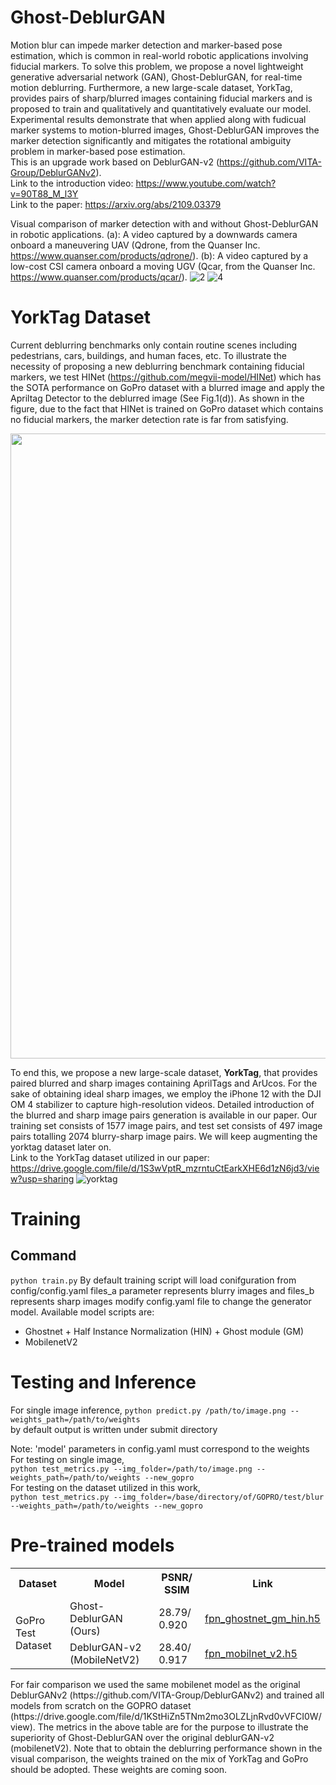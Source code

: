 # Ghost-DeblurGAN
Motion blur can impede marker detection and marker-based pose estimation, which is common in real-world robotic applications involving fiducial markers. To solve this problem, we propose a novel lightweight generative adversarial network (GAN), Ghost-DeblurGAN, for real-time motion deblurring. Furthermore, a new large-scale dataset, YorkTag, provides pairs of sharp/blurred images containing fiducial markers and is proposed to train and qualitatively and quantitatively evaluate our model. Experimental results demonstrate that when applied along with fudicual marker systems to motion-blurred images, Ghost-DeblurGAN improves the marker detection significantly and mitigates the rotational ambiguity problem in marker-based pose estimation.   
This is an upgrade work based on DeblurGAN-v2 (https://github.com/VITA-Group/DeblurGANv2).  
Link to the introduction video: https://www.youtube.com/watch?v=90T88_M_l3Y  
Link to the paper: https://arxiv.org/abs/2109.03379

Visual comparison of marker detection with and without Ghost-DeblurGAN in robotic applications. (a):  A video captured by a downwards camera onboard a maneuvering UAV (Qdrone, from the Quanser Inc. https://www.quanser.com/products/qdrone/). (b): A video captured by a low-cost CSI camera onboard a moving UGV (Qcar, from the Quanser Inc. https://www.quanser.com/products/qcar/).
![2](https://user-images.githubusercontent.com/58899542/132931107-2761194b-2c94-4f87-a907-57773be92a4e.gif)
![4](https://user-images.githubusercontent.com/58899542/132931220-d1d661f4-b148-4467-9ba0-a859b440caed.gif)



# YorkTag Dataset

Current deblurring benchmarks only contain routine scenes including pedestrians, cars, buildings, and human faces, etc. To illustrate the necessity of proposing a new deblurring benchmark containing fiducial markers, we test HINet (https://github.com/megvii-model/HINet) which has the SOTA performance on GoPro dataset with a blurred image and apply the Apriltag Detector  to the deblurred image (See Fig.1(d)). As shown in the figure, due to the fact that HINet is trained on GoPro dataset which contains no fiducial markers, the marker detection rate is far from satisfying.

<img src="https://user-images.githubusercontent.com/58899542/132930466-46acdd1d-fed4-4c69-9506-4dc84107bbaa.png" width="1000">


To end this, we propose a new large-scale dataset, **YorkTag**, that provides paired blurred and sharp images containing AprilTags and ArUcos. For the sake of obtaining ideal sharp images, we employ the iPhone 12 with the DJI OM 4 stabilizer to capture high-resolution videos. Detailed introduction of the blurred and sharp image pairs generation is available in our paper. Our training set consists of 1577 image pairs, and test set consists of 497 image pairs totalling 2074 blurry-sharp image pairs. We will keep augmenting the yorktag dataset later on.   
Link to the YorkTag dataset utilized in our paper: https://drive.google.com/file/d/1S3wVptR_mzrntuCtEarkXHE6d1zN6jd3/view?usp=sharing
![yorktag](https://user-images.githubusercontent.com/58899542/132930869-a66fb452-9579-4922-980a-94bc5e067ae9.jpeg)  



# Training
## Command
```python train.py```
By default training script will load conifguration from config/config.yaml
files_a parameter represents blurry images and files_b represents sharp images
modify config.yaml file to change the generator model.
Available model scripts are:
- Ghostnet + Half Instance Normalization (HIN) + Ghost module (GM)
- MobilenetV2


# Testing and Inference
For single image inference,
```python predict.py /path/to/image.png --weights_path=/path/to/weights``` <br>
by default output is written under submit directory

Note: 'model' parameters in config.yaml must correspond to the weights <br>
For testing on single image,<br>
```python test_metrics.py --img_folder=/path/to/image.png --weights_path=/path/to/weights --new_gopro``` <br>
For testing on the dataset utilized in this work,<br>
```python test_metrics.py --img_folder=/base/directory/of/GOPRO/test/blur --weights_path=/path/to/weights --new_gopro ```

# Pre-trained models
<table align="center">
    <tr>
        <th>Dataset</th>
        <th>Model</th>
        <th>PSNR/ SSIM</th>
        <th>Link</th>
    </tr>
    <tr>
        <td rowspan="2">GoPro Test Dataset</td>
        <td>Ghost-DeblurGAN (Ours)</td>
        <td>28.79/ 0.920</td>
        <td><a href="./trained_weights/fpn_ghostnet_gm_hin.h5">fpn_ghostnet_gm_hin.h5</a></td>
    </tr>
    <tr>
        <td>DeblurGAN-v2 (MobileNetV2)</td>
        <td>28.40/ 0.917</td>
        <td><a href="./trained_weights/fpn_ghostnet_gm_hin.h5">fpn_mobilnet_v2.h5</a></td>
    </tr>
   
</table>
For fair comparison we used the same mobilenet model as the original DeblurGANv2 (https://github.com/VITA-Group/DeblurGANv2) and 
trained all models from scratch on the GOPRO dataset (https://drive.google.com/file/d/1KStHiZn5TNm2mo3OLZLjnRvd0vVFCI0W/view).
The metrics in the above table are for the purpose to illustrate the superiority of Ghost-DeblurGAN over the original deblurGAN-v2 (mobilenetV2). Note that to obtain the deblurring performance shown in the visual comparison, the weights trained on the mix of YorkTag and GoPro should be adopted. These weights are coming soon.
